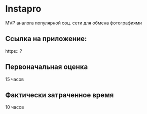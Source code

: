 # Instapro

MVP аналога популярной соц. сети для обмена фотографиями

## Ссылка на приложение:

https:: ?

## Первоначальная оценка

15 часов

## Фактически затраченное время

10 часов
